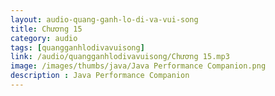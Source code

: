 ```yaml
---
layout: audio-quang-ganh-lo-di-va-vui-song
title: Chương 15
category: audio
tags: [quangganhlodivavuisong]
link: /audio/quangganhlodivavuisong/Chương 15.mp3 
image: /images/thumbs/java/Java Performance Companion.png
description : Java Performance Companion 
---
```












